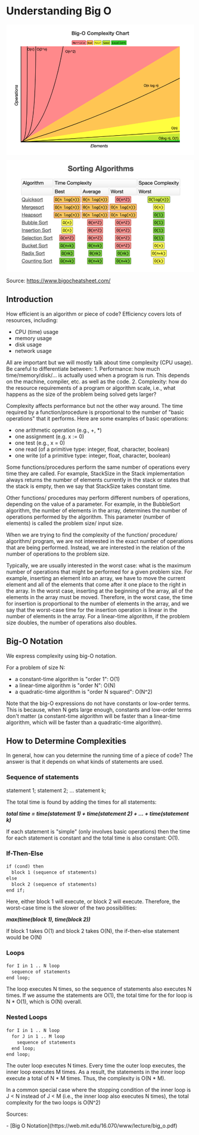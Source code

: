 # Understanding Big O

<p align="center">
<img src="https://github.com/shakespete/algorithms/blob/dev/img/big_o.png" align="center" >
</p>
<p align="center">
<img src="https://github.com/shakespete/algorithms/blob/dev/img/sorting_complexity.png" width="800px" height="auto" align="center" >
</p>

Source: https://www.bigocheatsheet.com/
<br />

## Introduction
How efficient is an algorithm or piece of code? Efficiency covers lots of resources,
including:

- CPU (time) usage
- memory usage
- disk usage
- network usage

<p>
All are important but we will mostly talk about time complexity (CPU usage).
Be careful to differentiate between:
1. Performance: how much time/memory/disk/... is actually used when a program is
run. This depends on the machine, compiler, etc. as well as the code.
2. Complexity: how do the resource requirements of a program or algorithm scale,
i.e., what happens as the size of the problem being solved gets larger?
</p>

<p>
Complexity affects performance but not the other way around.
The time required by a function/procedure is proportional to the number of "basic
operations" that it performs. Here are some examples of basic operations:
</p>

- one arithmetic operation (e.g., +, *)
- one assignment (e.g. x := 0)
- one test (e.g., x = 0)
- one read (of a primitive type: integer, float, character, boolean)
- one write (of a primitive type: integer, float, character, boolean)

<p>
Some functions/procedures perform the same number of operations every time they are
called. For example, StackSize in the Stack implementation always returns the number of
elements currently in the stack or states that the stack is empty, then we say that
StackSize takes constant time.
</p>

<p>
Other functions/ procedures may perform different numbers of operations, depending on
the value of a parameter. For example, in the BubbleSort algorithm, the number of
elements in the array, determines the number of operations performed by the algorithm.
This parameter (number of elements) is called the problem size/ input size.
</p>

<p>
When we are trying to find the complexity of the function/ procedure/ algorithm/
program, we are not interested in the exact number of operations that are being
performed. Instead, we are interested in the relation of the number of operations to the
problem size.
</p>

<p>
Typically, we are usually interested in the worst case: what is the maximum number of
operations that might be performed for a given problem size. For example, inserting an
element into an array, we have to move the current element and all of the elements that
come after it one place to the right in the array. In the worst case, inserting at the
beginning of the array, all of the elements in the array must be moved. Therefore, in the
worst case, the time for insertion is proportional to the number of elements in the array,
and we say that the worst-case time for the insertion operation is linear in the number of
elements in the array. For a linear-time algorithm, if the problem size doubles, the
number of operations also doubles.
</p>

## Big-O Notation

We express complexity using big-O notation.

For a problem of size N:
- a constant-time algorithm is "order 1": O(1)
- a linear-time algorithm is "order N": O(N)
- a quadratic-time algorithm is "order N squared": O(N^2)

<p>
Note that the big-O expressions do not have constants or low-order terms. This is
because, when N gets large enough, constants and low-order terms don't matter (a
constant-time algorithm will be faster than a linear-time algorithm, which will be faster
than a quadratic-time algorithm).
</p>

## How to Determine Complexities

<p>
In general, how can you determine the running time of a piece of code? The answer is
that it depends on what kinds of statements are used.
</p>

### Sequence of statements

statement 1;
statement 2;
...
statement k;
<p>
The total time is found by adding the times for all statements:
</p>

**_total time = time(statement 1) + time(statement 2) + ... + time(statement k)_**

<p>
If each statement is "simple" (only involves basic operations) then the time for each
statement is constant and the total time is also constant: O(1).
</p>

### If-Then-Else
```
if (cond) then
  block 1 (sequence of statements)
else
  block 2 (sequence of statements)
end if;
```
<p>
Here, either block 1 will execute, or block 2 will execute. Therefore, the worst-case time
is the slower of the two possibilities:
</p>

**_max(time(block 1), time(block 2))_**

<p>If block 1 takes O(1) and block 2 takes O(N), the if-then-else statement would be O(N)</p>

### Loops

```
for I in 1 .. N loop
  sequence of statements
end loop;
```

<p>
The loop executes N times, so the sequence of statements also executes N times. If we
assume the statements are O(1), the total time for the for loop is N * O(1), which is O(N)
overall.
</p>

### Nested Loops

```
for I in 1 .. N loop
  for J in 1 .. M loop
    sequence of statements
  end loop;
end loop;
```
<p>
The outer loop executes N times. Every time the outer loop executes, the inner loop
executes M times. As a result, the statements in the inner loop execute a total of N * M
times. Thus, the complexity is O(N * M).
</p>
<p>
In a common special case where the stopping condition of the inner loop is J < N instead
of J < M (i.e., the inner loop also executes N times), the total complexity for the two loops
is O(N^2)
</p>


<p>
Sources:
</p>
- [Big O Notation](https://web.mit.edu/16.070/www/lecture/big_o.pdf)
